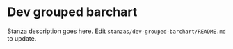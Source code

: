 # Dev grouped barchart

Stanza description goes here. Edit `stanzas/dev-grouped-barchart/README.md` to update.
